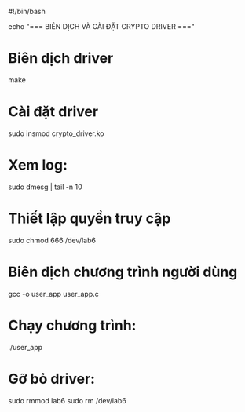 #!/bin/bash

echo "=== BIÊN DỊCH VÀ CÀI ĐẶT CRYPTO DRIVER ==="

# Biên dịch driver
make

# Cài đặt driver
sudo insmod crypto_driver.ko

# Xem log:
sudo dmesg | tail -n 10

# Thiết lập quyền truy cập
sudo chmod 666 /dev/lab6

# Biên dịch chương trình người dùng
gcc -o user_app user_app.c

# Chạy chương trình:
./user_app
# Gỡ bỏ driver:
sudo rmmod lab6
sudo rm /dev/lab6

